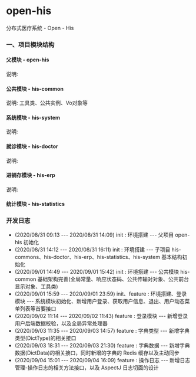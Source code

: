 # open-his
分布式医疗系统 - Open - His

### 一、项目模块结构
#### 父模块 - open-his
说明:
#### 公共模块 - his-common
说明: 工具类、公共实例、Vo对象等
#### 系统模块 - his-system
说明:
#### 就诊模块 - his-doctor
说明:
#### 进销存模块 - his-erp
说明:
#### 统计模块 - his-statistics

### 开发日志
* (2020/08/31 09:13 --- 2020/08/31 14:09) init : 环境搭建 --- 父项目 open-his 初始化
* (2020/08/31 14:12 --- 2020/08/31 16:11) init : 环境搭建 --- 子项目 his-commons、his-doctor、his-erp、his-statistics、his-system 基本结构初始化
* (2020/09/01 14:49 --- 2020/09/01 15:42) init : 环境搭建 --- 公共模块 his-common 基础架构完善(全局常量、响应状态码、公共传输对对象、公共前台显示对象、工具类)
* (2020/09/01 15:59 --- 2020/09/01 23:59) init、feature : 环境搭建、登录模块 --- 系统模块初始化、新增用户登录、获取用户信息、退出、用户动态菜单列表等首要接口
* (2020/09/02 11:14 --- 2020/09/02 11:43) feature : 登录模块 --- 新增登录用户后端数据校验，以及全局异常处理器
* (2020/09/03 11:35 --- 2020/09/03 14:57) feature : 字典类型 --- 新增字典类型(DictType)的相关接口
* (2020/09/03 18:31 --- 2020/09/03 21:30) feature : 字典数据 --- 新增字典数据(DictData)的相关接口，同时新增的字典的 Redis 缓存以及主动同步
* (2020/09/04 15:01 --- 2020/09/04 16:09) feature : 操作日志 --- 新增日志管理-操作日志的相关方法接口，以及 AspectJ 日志切面的设计

